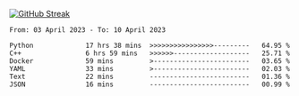 [![GitHub Streak](https://streak-stats.demolab.com?user=renren-017&theme=sea&hide_border=true&background=DD272700)](https://git.io/streak-stats)

<!--START_SECTION:waka-->

```text
From: 03 April 2023 - To: 10 April 2023

Python             17 hrs 38 mins  >>>>>>>>>>>>>>>>---------   64.95 %
C++                6 hrs 59 mins   >>>>>>-------------------   25.71 %
Docker             59 mins         >------------------------   03.65 %
YAML               33 mins         >------------------------   02.03 %
Text               22 mins         -------------------------   01.36 %
JSON               16 mins         -------------------------   00.99 %
```

<!--END_SECTION:waka-->
